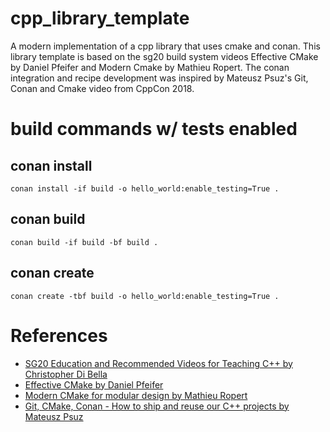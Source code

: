 # cpp_library_template
A modern implementation of a cpp library that uses cmake and conan. This library template is based on the sg20 build system videos Effective CMake by Daniel Pfeifer and Modern Cmake by Mathieu Ropert. The conan integration and recipe development was inspired by Mateusz Psuz's Git, Conan and Cmake video from CppCon 2018.

# build commands w/ tests enabled
## conan install
```conan install -if build -o hello_world:enable_testing=True .```

## conan build
```conan build -if build -bf build .```

## conan create
```conan create -tbf build -o hello_world:enable_testing=True .```

# References
- [SG20 Education and Recommended Videos for Teaching C++ by Christopher Di Bella](https://www.cjdb.com.au/sg20-and-videos) 
- [Effective CMake by Daniel Pfeifer](https://youtu.be/bsXLMQ6WgIk)
- [Modern CMake for modular design by Mathieu Ropert](https://youtu.be/ztrnb-bVVPo)
- [Git, CMake, Conan - How to ship and reuse our C++ projects by Mateusz Psuz](https://youtu.be/S4QSKLXdTtA)
